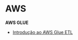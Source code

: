 # AWS

**AWS GLUE**

- [ Introdução ao AWS Glue ETL](https://www.youtube.com/watch?v=z3HeHlWg88M&list=PLw72mMHlCkEJbdM-iuo1PZuJq-KF1KE2F)

